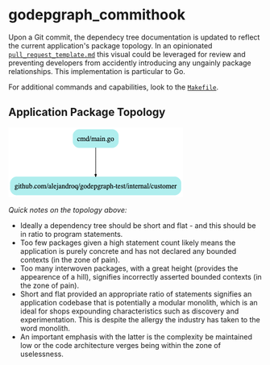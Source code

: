 # godepgraph_commithook

Upon a Git commit, the dependecy tree documentation is updated to reflect the current application's package topology. 
In an opinionated [`pull_request_template.md`](./.github/pull_request_template.md) this visual could be leveraged for review and preventing developers from accidently introducing any ungainly package relationships. 
This implementation is particular to Go.

For additional commands and capabilities, look to the [`Makefile`](./Makefile).

## Application Package Topology

![dependencytree.png](./.github/dependencytree.png)

*Quick notes on the topology above:*
- Ideally a dependency tree should be short and flat - and this should be in ratio to program statements.
- Too few packages given a high statement count likely means the application is purely concrete and has not declared any bounded contexts (in the zone of pain).
- Too many interwoven packages, with a great height (provides the appearence of a hill), signifies incorrectly asserted bounded contexts (in the zone of pain).
- Short and flat provided an appropriate ratio of statements signifies an application codebase that is potentially a modular monolith, which is an ideal for shops expounding characteristics such as discovery and experimentation. This is despite the allergy the industry has taken to the word monolith. 
- An important emphasis with the latter is the complexity be maintained low or the code architecture verges being within the zone of uselessness.